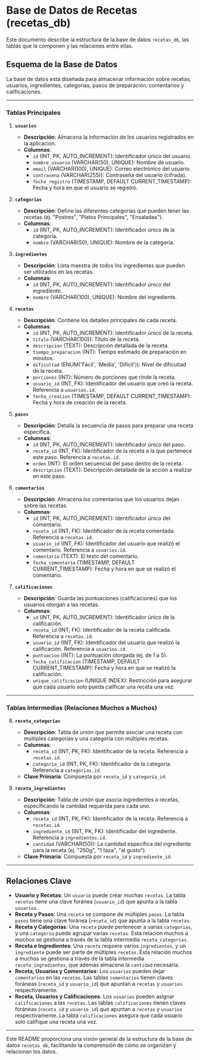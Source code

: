 # Base de Datos de Recetas (recetas_db)

Este documento describe la estructura de la base de datos `recetas_db`, las tablas que la componen y las relaciones entre ellas.

## Esquema de la Base de Datos

La base de datos está diseñada para almacenar información sobre recetas, usuarios, ingredientes, categorías, pasos de preparación, comentarios y calificaciones.

---

### Tablas Principales

1.  **`usuarios`**
    *   **Descripción**: Almacena la información de los usuarios registrados en la aplicación.
    *   **Columnas**:
        *   `id` (INT, PK, AUTO_INCREMENT): Identificador único del usuario.
        *   `nombre_usuario` (VARCHAR(50), UNIQUE): Nombre de usuario.
        *   `email` (VARCHAR(100), UNIQUE): Correo electrónico del usuario.
        *   `contrasena` (VARCHAR(255)): Contraseña del usuario (cifrada).
        *   `fecha_registro` (TIMESTAMP, DEFAULT CURRENT_TIMESTAMP): Fecha y hora en que el usuario se registró.

2.  **`categorias`**
    *   **Descripción**: Define las diferentes categorías que pueden tener las recetas (ej. "Postres", "Platos Principales", "Ensaladas").
    *   **Columnas**:
        *   `id` (INT, PK, AUTO_INCREMENT): Identificador único de la categoría.
        *   `nombre` (VARCHAR(50), UNIQUE): Nombre de la categoría.

3.  **`ingredientes`**
    *   **Descripción**: Lista maestra de todos los ingredientes que pueden ser utilizados en las recetas.
    *   **Columnas**:
        *   `id` (INT, PK, AUTO_INCREMENT): Identificador único del ingrediente.
        *   `nombre` (VARCHAR(100), UNIQUE): Nombre del ingrediente.

4.  **`recetas`**
    *   **Descripción**: Contiene los detalles principales de cada receta.
    *   **Columnas**:
        *   `id` (INT, PK, AUTO_INCREMENT): Identificador único de la receta.
        *   `titulo` (VARCHAR(100)): Título de la receta.
        *   `descripcion` (TEXT): Descripción detallada de la receta.
        *   `tiempo_preparacion` (INT): Tiempo estimado de preparación en minutos.
        *   `dificultad` (ENUM('Fácil', 'Media', 'Difícil')): Nivel de dificultad de la receta.
        *   `porciones` (INT): Número de porciones que rinde la receta.
        *   `usuario_id` (INT, FK): Identificador del usuario que creó la receta. Referencia a `usuarios.id`.
        *   `fecha_creacion` (TIMESTAMP, DEFAULT CURRENT_TIMESTAMP): Fecha y hora de creación de la receta.

5.  **`pasos`**
    *   **Descripción**: Detalla la secuencia de pasos para preparar una receta específica.
    *   **Columnas**:
        *   `id` (INT, PK, AUTO_INCREMENT): Identificador único del paso.
        *   `receta_id` (INT, FK): Identificador de la receta a la que pertenece este paso. Referencia a `recetas.id`.
        *   `orden` (INT): El orden secuencial del paso dentro de la receta.
        *   `descripcion` (TEXT): Descripción detallada de la acción a realizar en este paso.

6.  **`comentarios`**
    *   **Descripción**: Almacena los comentarios que los usuarios dejan sobre las recetas.
    *   **Columnas**:
        *   `id` (INT, PK, AUTO_INCREMENT): Identificador único del comentario.
        *   `receta_id` (INT, FK): Identificador de la receta comentada. Referencia a `recetas.id`.
        *   `usuario_id` (INT, FK): Identificador del usuario que realizó el comentario. Referencia a `usuarios.id`.
        *   `comentario` (TEXT): El texto del comentario.
        *   `fecha_comentario` (TIMESTAMP, DEFAULT CURRENT_TIMESTAMP): Fecha y hora en que se realizó el comentario.

7.  **`calificaciones`**
    *   **Descripción**: Guarda las puntuaciones (calificaciones) que los usuarios otorgan a las recetas.
    *   **Columnas**:
        *   `id` (INT, PK, AUTO_INCREMENT): Identificador único de la calificación.
        *   `receta_id` (INT, FK): Identificador de la receta calificada. Referencia a `recetas.id`.
        *   `usuario_id` (INT, FK): Identificador del usuario que realizó la calificación. Referencia a `usuarios.id`.
        *   `puntuacion` (INT): La puntuación otorgada (ej. de 1 a 5).
        *   `fecha_calificacion` (TIMESTAMP, DEFAULT CURRENT_TIMESTAMP): Fecha y hora en que se realizó la calificación.
        *   `unique_calificacion` (UNIQUE INDEX): Restricción para asegurar que cada usuario solo pueda calificar una receta una vez.

---

### Tablas Intermedias (Relaciones Muchos a Muchos)

8.  **`receta_categorias`**
    *   **Descripción**: Tabla de unión que permite asociar una receta con múltiples categorías y una categoría con múltiples recetas.
    *   **Columnas**:
        *   `receta_id` (INT, PK, FK): Identificador de la receta. Referencia a `recetas.id`.
        *   `categoria_id` (INT, PK, FK): Identificador de la categoría. Referencia a `categorias.id`.
    *   **Clave Primaria**: Compuesta por `receta_id` y `categoria_id`.

9.  **`receta_ingredientes`**
    *   **Descripción**: Tabla de unión que asocia ingredientes a recetas, especificando la cantidad requerida para cada uno.
    *   **Columnas**:
        *   `receta_id` (INT, PK, FK): Identificador de la receta. Referencia a `recetas.id`.
        *   `ingrediente_id` (INT, PK, FK): Identificador del ingrediente. Referencia a `ingredientes.id`.
        *   `cantidad` (VARCHAR(50)): La cantidad específica del ingrediente para la receta (ej. "250g", "1 taza", "al gusto").
    *   **Clave Primaria**: Compuesta por `receta_id` y `ingrediente_id`.

---

## Relaciones Clave

*   **Usuario y Recetas**: Un `usuario` puede crear muchas `recetas`. La tabla `recetas` tiene una clave foránea (`usuario_id`) que apunta a la tabla `usuarios`.
*   **Receta y Pasos**: Una `receta` se compone de múltiples `pasos`. La tabla `pasos` tiene una clave foránea (`receta_id`) que apunta a la tabla `recetas`.
*   **Receta y Categorías**: Una `receta` puede pertenecer a varias `categorias`, y una `categoria` puede agrupar varias `recetas`. Esta relación muchos a muchos se gestiona a través de la tabla intermedia `receta_categorias`.
*   **Receta e Ingredientes**: Una `receta` requiere varios `ingredientes`, y un `ingrediente` puede ser parte de múltiples `recetas`. Esta relación muchos a muchos se gestiona a través de la tabla intermedia `receta_ingredientes`, que además almacena la `cantidad` necesaria.
*   **Receta, Usuarios y Comentarios**: Los `usuarios` pueden dejar `comentarios` en las `recetas`. Las tablas `comentarios` tienen claves foráneas (`receta_id` y `usuario_id`) que apuntan a `recetas` y `usuarios` respectivamente.
*   **Receta, Usuarios y Calificaciones**: Los `usuarios` pueden asignar `calificaciones` a las `recetas`. Las tablas `calificaciones` tienen claves foráneas (`receta_id` y `usuario_id`) que apuntan a `recetas` y `usuarios` respectivamente. La tabla `calificaciones` asegura que cada usuario solo califique una receta una vez.

---

Este README proporciona una visión general de la estructura de la base de datos `recetas_db`, facilitando la comprensión de cómo se organizan y relacionan los datos.
